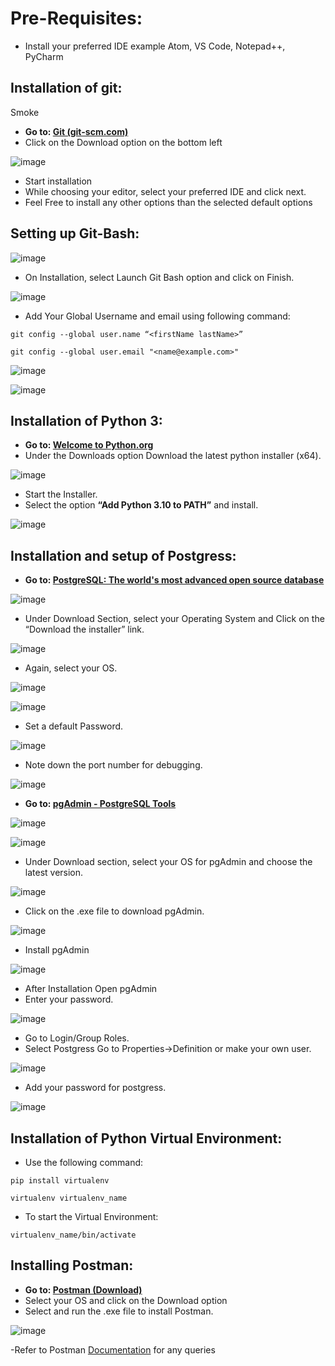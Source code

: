 # Pre-Requisites:

- Install your preferred IDE example Atom, VS Code, Notepad++, PyCharm

## **Installation of git:**
Smoke
- **Go to: [Git (git-scm.com)](https://git-scm.com/)** 
- Click on the Download option on the bottom left 


 ![image](https://user-images.githubusercontent.com/55577773/161759717-b0466942-c02f-4110-bc5e-3e72799e1789.png)


- Start installation
- While choosing your editor, select your preferred IDE and click next.
- Feel Free to install any other options than the selected default options

## **Setting up Git-Bash:**


![image](https://user-images.githubusercontent.com/55577773/161759800-3a3f808d-50f5-47d1-80c0-638580c68ec8.png)


- On Installation, select Launch Git Bash option and click on Finish.


 ![image](https://user-images.githubusercontent.com/55577773/161760070-a75e2ca9-e65e-4a20-a3a0-10f3675a5ddf.png)




- Add Your Global Username and email using following command:



```
git config --global user.name “<firstName lastName>” 
```

```
git config --global user.email "<name@example.com>"
```


![image](https://user-images.githubusercontent.com/55577773/161761380-027f7d84-9444-41d9-a5ba-a15914333426.png)

![image](https://user-images.githubusercontent.com/55577773/161762236-eaa6cfc0-ae21-4807-a8f7-685117402e7b.png)


##  **Installation of Python 3:**

- **Go to: [Welcome to Python.org](https://www.python.org/)**
- Under the Downloads option Download the latest python installer (x64).

![image](https://user-images.githubusercontent.com/55577773/161762337-a24b0e56-6620-4aeb-bdc9-4166eaa0d89e.png)


- Start the Installer.
- Select the option **“Add Python 3.10 to PATH”** and install.

![image](https://user-images.githubusercontent.com/55577773/161762389-e68cd2d6-b5fc-4f0b-b55a-530493023a89.png)



##  **Installation and setup of Postgress:**

- **Go to:  [PostgreSQL: The world's most advanced open source database](https://www.postgresql.org/)**

![image](https://user-images.githubusercontent.com/55577773/161762460-8727306c-4bf0-4736-ada5-42b1cd9cace7.png)

- Under Download Section, select your Operating System and Click on the “Download the installer” link.


![image](https://user-images.githubusercontent.com/55577773/161762514-dea3ce0a-15df-4b50-a6ed-45b26667c7bf.png)

- Again, select your OS.


![image](https://user-images.githubusercontent.com/55577773/161762603-83026369-935c-480c-b2eb-f4e3e803d5af.png)

![image](https://user-images.githubusercontent.com/55577773/161764401-585e3b5a-fe3d-44ca-a848-86b9ddf8687c.png)

- Set a default Password.

![image](https://user-images.githubusercontent.com/55577773/161764515-8f4a6992-442f-4900-ab2e-799d58211a57.png)

- Note down the port number for debugging.

![image](https://user-images.githubusercontent.com/55577773/161764731-e0815f0d-3b97-405b-8d39-ec1a0ed5a771.png)



- **Go to: [pgAdmin - PostgreSQL Tools](https://www.pgadmin.org/)**

![image](https://user-images.githubusercontent.com/55577773/161769293-ae42c2a0-b030-47b5-a036-b36d305d5b6f.png)

![image](https://user-images.githubusercontent.com/55577773/161769366-4118d242-3279-47be-b7b3-e6d5abb29e43.png)


- Under Download section, select your OS for pgAdmin and choose the latest version.

![image](https://user-images.githubusercontent.com/55577773/161769406-69db7784-f7e7-4b54-855d-b685f61d4783.png)

- Click on the .exe file to download pgAdmin.

![image](https://user-images.githubusercontent.com/55577773/161769433-cfd2434c-d707-4f6d-b8aa-595796c68fd8.png)

- Install pgAdmin

![image](https://user-images.githubusercontent.com/55577773/161769467-192853a2-06ae-4b68-b79f-79560b684c3d.png)

- After Installation Open pgAdmin
- Enter your password.

![image](https://user-images.githubusercontent.com/55577773/161769506-b1112db1-67e8-4a82-ac9d-817d95556b33.png)

- Go to Login/Group Roles.
- Select Postgress Go to Properties->Definition or make your own user.

![image](https://user-images.githubusercontent.com/55577773/161769604-13bd365b-af29-4288-90c6-98fe80ec7458.png)

- Add your password for postgress.

![image](https://user-images.githubusercontent.com/55577773/161769641-16fb9e19-d5f0-42df-b566-fb821c932c8c.png)


##  **Installation of Python Virtual Environment:**

- Use the following command:

```
pip install virtualenv
```

```
virtualenv virtualenv_name
```


- To start the Virtual Environment:

```
virtualenv_name/bin/activate
```

## **Installing Postman:**

- **Go to: [Postman (Download)](https://www.postman.com/downloads/)**
- Select your OS and click on the Download option
- Select and run the .exe file to install Postman.

![image](https://user-images.githubusercontent.com/55577773/161771814-9592eafb-ee73-4538-8ab6-181550bd36ef.png)

-Refer to Postman [Documentation](https://learning.postman.com/docs/getting-started/introduction/) for any queries 